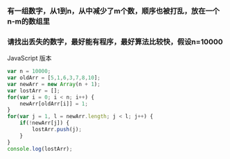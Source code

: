 ### 有一组数字，从1到n，从中减少了m个数，顺序也被打乱，放在一个n-m的数组里
### 请找出丢失的数字，最好能有程序，最好算法比较快，假设n=10000
JavaScript 版本
```js
var n = 10000;
var oldArr = [5,1,6,3,7,8,10];
var newArr = new Array(n + 1);
var lostArr = [];
for(var i = 0; i < n; i++) {
    newArr[oldArr[i]] = 1;
}
for(var j = 1, l = newArr.length; j < l; j++) {
    if(!newArr[j]) {
        lostArr.push(j);
    }
}
console.log(lostArr);
```

